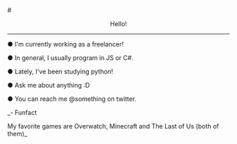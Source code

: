 #<center>Hello!</center>

  
***

  
● I'm currently working as a freelancer!
  
● In general, I usually program in JS or C#.
  
● Lately, I've been studying python!
  
● Ask me about anything :D
  
● You can reach me @something on twitter.

_- Funfact 
  
My favorite games are Overwatch, Minecraft and The Last of Us (both of them)_
